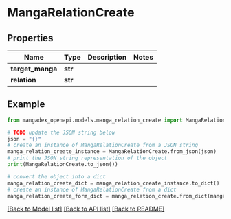 # MangaRelationCreate


## Properties

Name | Type | Description | Notes
------------ | ------------- | ------------- | -------------
**target_manga** | **str** |  | 
**relation** | **str** |  | 

## Example

```python
from mangadex_openapi.models.manga_relation_create import MangaRelationCreate

# TODO update the JSON string below
json = "{}"
# create an instance of MangaRelationCreate from a JSON string
manga_relation_create_instance = MangaRelationCreate.from_json(json)
# print the JSON string representation of the object
print(MangaRelationCreate.to_json())

# convert the object into a dict
manga_relation_create_dict = manga_relation_create_instance.to_dict()
# create an instance of MangaRelationCreate from a dict
manga_relation_create_form_dict = manga_relation_create.from_dict(manga_relation_create_dict)
```
[[Back to Model list]](../README.md#documentation-for-models) [[Back to API list]](../README.md#documentation-for-api-endpoints) [[Back to README]](../README.md)


